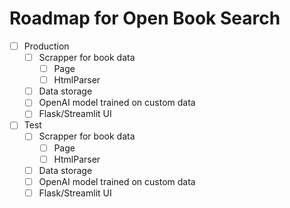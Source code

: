 # Roadmap for Open Book Search

- [ ] Production
  - [ ] Scrapper for book data
    - [ ] Page
    - [ ] HtmlParser
  - [ ] Data storage
  - [ ] OpenAI model trained on custom data
  - [ ] Flask/Streamlit UI

- [ ] Test
  - [ ] Scrapper for book data
    - [ ] Page
    - [ ] HtmlParser
  - [ ] Data storage
  - [ ] OpenAI model trained on custom data
  - [ ] Flask/Streamlit UI